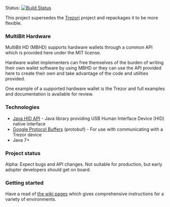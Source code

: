 Status: [![Build Status](https://travis-ci.org/bitcoin-solutions/multibit-hw.png?branch=master)](https://travis-ci.org/bitcoin-solutions/multibit-hw)

This project supersedes the [Trezorj](https://github.com/bitcoin-solutions/trezorj) project and repackages it to be more flexible.

### MultiBit Hardware

MultiBit HD (MBHD) supports hardware wallets through a common API which is provided here under the MIT license.

Hardware wallet implementers can free themselves of the burden of writing their own wallet software by using MBHD
or they can use the API provided here to create their own and take advantage of the code and utilities provided.

One example of a supported hardware wallet is the Trezor and full examples and documentation is available for review.

### Technologies

* [Java HID API](https://code.google.com/p/javahidapi/) - Java library providing USB Human Interface Device (HID) native interface
* [Google Protocol Buffers](https://code.google.com/p/protobuf/) (protobuf) - For use with communicating with a Trezor device
* Java 7+

### Project status

Alpha: Expect bugs and API changes. Not suitable for production, but early adopter developers should get on board.

### Getting started

Have a read of [the wiki pages](https://github.com/bitcoin-solutions/mbhd-hardware/wiki/_pages) which gives comprehensive instructions for a variety of environments.

